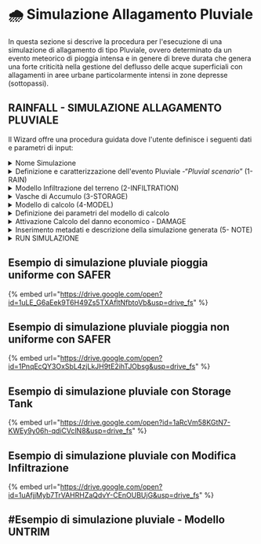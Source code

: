 # 🌧️ Simulazione Allagamento Pluviale

In questa sezione si descrive la procedura per l'esecuzione di una simulazione di allagamento di tipo Pluviale, ovvero determinato da un evento meteorico di pioggia intensa e in genere di breve durata che genera una forte criticità nella gestione del deflusso delle acque superficiali con allagamenti in aree urbane particolarmente intensi in zone depresse (sottopassi).

## RAINFALL - SIMULAZIONE ALLAGAMENTO PLUVIALE

Il Wizard offre una procedura guidata dove l'utente definisce i seguenti dati e parametri di input:



<details>

<summary>Nome Simulazione</summary>

L'utente può modificare il nome della simulaizone editando liberamente il nome che viene assegnato automaticamente. Si consiglia di utilizzare un nome composto da caratteri standard e numeri senza uso dello spazio e/o simboli.

<img src="../../.gitbook/assets/COAST_NAME.png" alt="" data-size="original">



</details>

<details>

<summary>Definizione e caratterizzazione  dell'evento Pluviale -“<em>Pluvial scenario</em>” (1-RAIN)</summary>

Il primo step 1-RAIN richiede la definizione e caratterizzazione in termini di intensità e durata dell'evento meteorico di pioggia che si intende simulare.

L'utente ha la possibilità di definire l'intensità di pioggia in mm che intende simulare in tre diverse modailità:

1. Evento Pluviale di intensità (mm) UNIFORM su tutta l'area del dominio attivata
2. Evento Pluviale localizzato in una sottoarea con intensità (mm) NON-UNIFORM(draw) associata ad un poligono che disegnato dall'utente attraverso  lo strumento “_Rain_” presente nella [barra-superiore.md](../../saferplaces-interfaccia-gui-web/barra-superiore.md "mention")
3. Evento Pluviale di intensità (mm) NON UNIFORM (upload) caricando un file raster formato GeoTIFF - ad esempio fornito da prodotto RADAR METEO o MODELLO METEO FORECAST
4. Evento Pluviale con intensità (mm) generato dal prodotto satellitare @@@@

L'utente ha la possibilità di definire la durata temporale in ore (h) dell'evento meteo pluviale che intende simulare mediate il box "Total duration of the rainfall event"&#x20;

<img src="../../.gitbook/assets/1_RAIN.png" alt="" data-size="original">

</details>

<details>

<summary>Modello Infiltrazione del terreno (2-INFILTRATION)</summary>

L'utente ha la possibilità di attivare il modulo di infiltrazione nel terreno nell'esecuzione della simulazione.

Il Modulo di infiltrazione è basato sul Modello Green-Ampt ed utilizza come dato di input i layer definiti nello [step-3-tasso-di-infiltrazione-raster-geotiff.md](../../gemello-digitale-e-attivazione-nuovo-servizio/creazione-digital-twin-e-attivazione-del-servizio-nellarea-di-interesse/step-3-tasso-di-infiltrazione-raster-geotiff.md "mention") e [step-4-litologia-raster-geotiff.md](../../gemello-digitale-e-attivazione-nuovo-servizio/creazione-digital-twin-e-attivazione-del-servizio-nellarea-di-interesse/step-4-litologia-raster-geotiff.md "mention")

<img src="../../.gitbook/assets/2_INFILTRATION.png" alt="" data-size="original">

</details>

<details>

<summary>Vasche di Accumulo (3-STORAGE)</summary>

Come misura di mitigazione dell'hazard la piattaforma SaferPlaces consente all'utente di inserire nel dominio di calcolo delle Vasche di Accumulo (Storage Tanks) che permettono di ridurre il volume di acqua che allaga una specifica area o sotto-bacino del dominio oggetto della simulazione.

Gli Storage Tanks possono essere localizzato come elementi puntiformi mediante l'attivazione dello strumento “_Draw storage tank_”, presente sia nel Wizard che nella  [barra-superiore.md](../../saferplaces-interfaccia-gui-web/barra-superiore.md "mention").

Il tool di generazione delle Storage Tank (Vasche di Accumulo) si attiva cliccando sul Pulsante "NEW" e consente di localizzare le vasche e di associare a ciascuna vasca la capacità volumetrica in mc.

Nel riquadro denominato "Select Storage Tanks to simulate" l'utente ha la possibilità di selezionare e/o rimuvere le Vasche di Accumulo presenti nel dominio. Con il Pulsante "REMOVE ALL" si de-selezionano tutte le vasche presenti.

<img src="../../.gitbook/assets/3_STORAGE.png" alt="" data-size="original">

</details>

<details>

<summary>Modello di calcolo (4-MODEL)</summary>

In questa sezione del Wizard l'utente ha la possibilità di&#x20;

1. Selezionare il modello di Allagamento (Hazard)
2. Attivare il calcolo del Dannno Economico (Damage)

I modelli di allagamento Pluviale disponibili sono:&#x20;

[safer\_rain.md](../modelli-di-allagamento-hazard-saferplaces/safer_rain.md "mention") - Modello Raster-based filling and spilling

[untrim.md](../modelli-di-allagamento-hazard-saferplaces/untrim.md "mention") - Modello Idrodinamico 2D

L'opzione di default è sempre il modello [safer\_rain.md](../modelli-di-allagamento-hazard-saferplaces/safer_rain.md "mention")

Nel caso si selezioni il modello [untrim.md](../modelli-di-allagamento-hazard-saferplaces/untrim.md "mention") occorre definire i seguenti parametri "Settings" cliccando sul task dedicato.&#x20;

* Slider - Durata della Simulazione in ore (h) -Tmax - Max time of simulation
* Slider - Coefficiente di scabrezza Manning  -Manning Coefficient
* Slider - Cella di calcolo in numero di pixel -nl - The number of pixel for each element side&#x20;
* Slider - Tempo di integrazione numerico  (min) -Delta T - Time simulation step
* Slider - Frequenza Stampa Output  (min) -Ti - Time shoot interval

L'attivazione del modello di calcolo del Danno Economico procede spuntando il check-box "Apply Damage"

<img src="../../.gitbook/assets/4_MODEL.png" alt="" data-size="original">

</details>

<details>

<summary>Definizione dei parametri del modello di calcolo</summary>

Modello SaferPlaces - Nel caso si sia selezionato il modello di calcolo SaferPlaces non è necessario specificare ulteriori parametri di calcolo. Nel caso delle simulazioni Pluviali si attiva automaticamente il codice [safer\_rain.md](../modelli-di-allagamento-hazard-saferplaces/safer_rain.md "mention")\


<img src="../../.gitbook/assets/image (50).png" alt="" data-size="original">

Modello UNTRIM - Nel caso si sia selezionato il modello idrodinamico [untrim.md](../modelli-di-allagamento-hazard-saferplaces/untrim.md "mention") occorre specificare alcuni parametri molto importati di simulazione selezionando con gli slider i valori.

* Durata della Simulazione in ore (h) - il valore da selezionare corrisponde alla durata dell'evento che si vuole simulare, ad esempio se l'evento pioggia dura 2h la durata della simulazione deve essere maggiore o uguale alla durata dell'evento
* Manning Coefficient (adim) - coefficiente di attrito di Manning che viene ipotizzato uniforme nel dominio di calcolo. Valore Consigliato 0.2
* nl (m) - Dimensione della cella di calcolo quadrata definita come numero dei pixel in metri. Ad esempio se si seleziona 50 e il lidar del dominio ha una risoluzione di 2 m allora la dimensione della cella è pari a 100m. In questo caso nel caso di Lidar a risoluzione 1/2 si consigli un valore tra 20 e 50. La dimensione della cella di calcolo influisce sul numero totale delle celle di calcolo in funzione anche della estensione del dominio. Il numero totale influisce a sua volta sul tempo di calcolo. Si consiglia rimanere al di sotto delle 20000 celle nell'intero dominio per avere tempi di calcolo contenuti (3 minuti per ogni ora di simulazione )
* Delta T - Passo di imntegrazione numerico (sec) - Si consiglia di selezionare il passo di integrazione pari a 6 secondi.
* Ti - Time Shot Interval (min) - Qui si definisce l'intervallo temporale di produzione degli output
*

![](<../../.gitbook/assets/image (51).png>)

![](<../../.gitbook/assets/image (52).png>)



</details>

<details>

<summary>Attivazione Calcolo del danno economico - DAMAGE</summary>

Nella procedura guidata alla pagina "Model" è possibile attivare il calcolo del danno economico per ciascun edificio inserito.



Il calcolo del Danno Economico viene eseguito in prima analisi applicando le seguenti ipotesi:

1. Tutti gli edifici cono considerati residenziali con un curva di vulnerabilità residenziale
2.  Valore dell'edificio pari a 1000 euro/mq\


    <figure><img src="../../.gitbook/assets/image (49).png" alt=""><figcaption></figcaption></figure>



</details>

<details>

<summary>Inserimento metadati e descrizione della  simulazione generata (5- NOTE)</summary>

Cliccando sul pulsante EDIT l'utente può attivare una casella di testo dove inserire metadati e dettagli descrittivi della simulazione che ha appena creato.

<img src="../../.gitbook/assets/5_NOTE_RUN.png" alt="" data-size="original">

</details>

<details>

<summary>RUN SIMULAZIONE</summary>

Cliccando sul pulsante RUN l'utente attiva l'esecuzione della simulazione creata.\
Dopo l'avvio sul pannello Control Panel si aggiungerà l'esecuzione del processo attivato con indicazione dello stato di avanzamento.

<img src="../../.gitbook/assets/control_panel.png" alt="" data-size="original">

</details>

## Esempio di simulazione pluviale pioggia uniforme con SAFER

{% embed url="https://drive.google.com/open?id=1uLE_G6aEek9T6H49Zs5TXAfltNfbtoVb&usp=drive_fs" %}

## Esempio di simulazione pluviale pioggia non uniforme con SAFER

{% embed url="https://drive.google.com/open?id=1PnqEcQY3OxSbL4zjLkJH9tE2ihTJObsg&usp=drive_fs" %}



## Esempio di simulazione pluviale con Storage Tank



{% embed url="https://drive.google.com/open?id=1aRcVm58KGtN7-KWEy9y06h-qdiCVclN8&usp=drive_fs" %}

## Esempio di simulazione pluviale con Modifica Infiltrazione



{% embed url="https://drive.google.com/open?id=1uAfjjMyb7TrVAHRHZaQdvY-CEnOUBUjG&usp=drive_fs" %}

## #Esempio di simulazione pluviale - Modello UNTRIM



